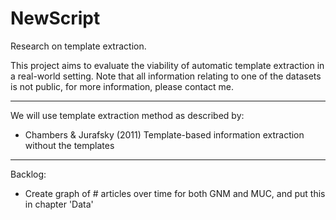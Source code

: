 # NewScript
Research on template extraction.  

This project aims to evaluate the viability of automatic template extraction in a real-world setting.
Note that all information relating to one of the datasets is not public, for more information, please contact me.

---
We will use template extraction method as described by:
- Chambers & Jurafsky (2011) Template-based information extraction without the templates

---
Backlog:
- Create graph of # articles over time for both GNM and MUC, and put this in chapter 'Data'
